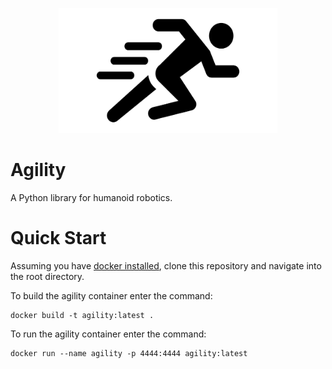 <p align="center"><img width="350" height="200" src="https://github.com/jgphilpott/agility/blob/master/app/imgs/icon.png"></p>

# Agility

A Python library for humanoid robotics.

# Quick Start

Assuming you have [docker installed](https://docs.docker.com/get-docker), clone this repository and navigate into the root directory.

To build the agility container enter the command:

```
docker build -t agility:latest .
```

To run the agility container enter the command:

```
docker run --name agility -p 4444:4444 agility:latest
```
